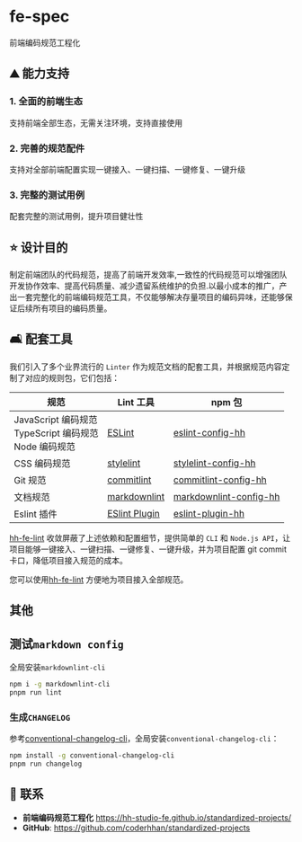 # fe-spec

前端编码规范工程化

## :mountain: 能力支持

### 1. 全面的前端生态

支持前端全部生态，无需关注环境，支持直接使用

### 2. 完善的规范配件

支持对全部前端配置实现一键接入、一键扫描、一键修复、一键升级

### 3. 完整的测试用例

配套完整的测试用例，提升项目健壮性

## :star: 设计目的

制定前端团队的代码规范，提高了前端开发效率,一致性的代码规范可以增强团队开发协作效率、提高代码质量、减少遗留系统维护的负担.以最小成本的推广，产出一套完整化的前端编码规范工具，不仅能够解决存量项目的编码异味，还能够保证后续所有项目的编码质量。

## :couch_and_lamp: 配套工具

我们引入了多个业界流行的 `Linter` 作为规范文档的配套工具，并根据规范内容定制了对应的规则包，它们包括：

| 规范                                                              | Lint 工具                                                      | npm 包                                                                                 |
| ----------------------------------------------------------------- | -------------------------------------------------------------- | -------------------------------------------------------------------------------------- |
| JavaScript 编码规范 <br/> TypeScript 编码规范 <br/> Node 编码规范 | [ESLint](https://eslint.org/)                                  | [eslint-config-hh](https://www.npmjs.com/package/eslint-config-hh)             |
| CSS 编码规范                                                      | [stylelint](https://stylelint.io/)                             | [stylelint-config-hh](https://www.npmjs.com/package/stylelint-config-hh)       |
| Git 规范                                                          | [commitlint](https://commitlint.js.org/#/)                     | [commitlint-config-hh](https://www.npmjs.com/package/commitlint-config-hh)     |
| 文档规范                                                          | [markdownlint](https://github.com/DavidAnson/markdownlint)     | [markdownlint-config-hh](https://www.npmjs.com/package/markdownlint-config-hh) |
| Eslint 插件                                                       | [ESlint Plugin](https://eslint.org/docs/latest/extend/plugins) | [eslint-plugin-hh](https://www.npmjs.com/package/eslint-plugin-hh)             |

[hh-fe-lint](https://www.npmjs.com/package/hh-fe-lint) 收敛屏蔽了上述依赖和配置细节，提供简单的 `CLI` 和 `Node.js API`，让项目能够一键接入、一键扫描、一键修复、一键升级，并为项目配置 git commit 卡口，降低项目接入规范的成本。

您可以使用[hh-fe-lint](https://www.npmjs.com/package/hh-fe-lint) 方便地为项目接入全部规范。

## 其他

## 测试`markdown config`

全局安装`markdownlint-cli`

```bash
npm i -g markdownlint-cli
pnpm run lint
```

### 生成`CHANGELOG`

参考[conventional-changelog-cli](https://www.npmjs.com/package/conventional-changelog-cli)，全局安装`conventional-changelog-cli`：

```bash
npm install -g conventional-changelog-cli
pnpm run changelog
```

## :email: 联系

- **前端编码规范工程化** <https://hh-studio-fe.github.io/standardized-projects/>
- **GitHub**: <https://github.com/coderhhan/standardized-projects>

</br>
